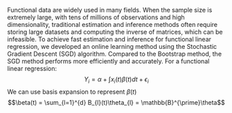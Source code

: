 Functional data are widely used in many fields. When the sample size is extremely large, with tens of millions of observations and high 
dimensionality, traditional estimation and inference methods often require storing large datasets and computing the inverse of matrices, 
which can be infeasible. To achieve fast estimation and inference for functional linear regression, we developed an online learning method 
using the Stochastic Gradient Descent (SGD) algorithm. Compared to the Bootstrap method, the SGD method performs more efficiently and
accurately. For a functional linear regression:
$$Y_{i} = \alpha + \int x_{i}(t)\beta(t)dt + \epsilon_{i}$$
We can use basis expansion to represent $\beta(t)$
$$\beta(t) = \sum_{l=1}^{d} B_{l}(t)\theta_{l} = \mathbb{B}^{\prime}\theta$$

